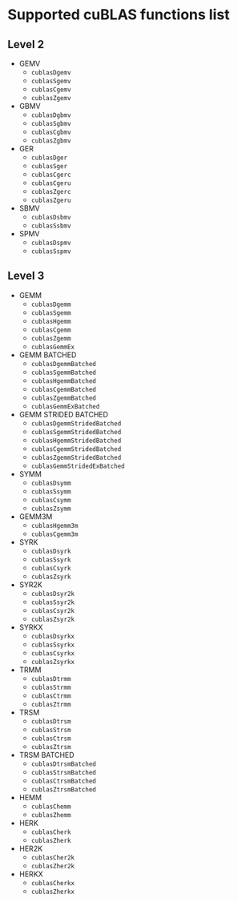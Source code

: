 # Supported cuBLAS functions list

## Level 2

- GEMV
	- `cublasDgemv`
	- `cublasSgemv`
	- `cublasCgemv`
	- `cublasZgemv`
- GBMV
	- `cublasDgbmv`
	- `cublasSgbmv`
	- `cublasCgbmv`
	- `cublasZgbmv`
- GER
	- `cublasDger`
	- `cublasSger`
	- `cublasCgerc`
	- `cublasCgeru`
	- `cublasZgerc`
	- `cublasZgeru`
- SBMV
	- `cublasDsbmv`
	- `cublasSsbmv`
- SPMV
	- `cublasDspmv`
	- `cublasSspmv`

## Level 3

- GEMM
	- `cublasDgemm`
	- `cublasSgemm`
	- `cublasHgemm`
	- `cublasCgemm`
	- `cublasZgemm`
	- `cublasGemmEx`
- GEMM BATCHED
	- `cublasDgemmBatched`
	- `cublasSgemmBatched`
	- `cublasHgemmBatched`
	- `cublasCgemmBatched`
	- `cublasZgemmBatched`
	- `cublasGemmExBatched`
- GEMM STRIDED BATCHED
	- `cublasDgemmStridedBatched`
	- `cublasSgemmStridedBatched`
	- `cublasHgemmStridedBatched`
	- `cublasCgemmStridedBatched`
	- `cublasZgemmStridedBatched`
	- `cublasGemmStridedExBatched`
- SYMM
	- `cublasDsymm`
	- `cublasSsymm`
	- `cublasCsymm`
	- `cublasZsymm`
- GEMM3M
	- `cublasHgemm3m`
	- `cublasCgemm3m`
- SYRK
	- `cublasDsyrk`
	- `cublasSsyrk`
	- `cublasCsyrk`
	- `cublasZsyrk`
- SYR2K
	- `cublasDsyr2k`
	- `cublasSsyr2k`
	- `cublasCsyr2k`
	- `cublasZsyr2k`
- SYRKX
	- `cublasDsyrkx`
	- `cublasSsyrkx`
	- `cublasCsyrkx`
	- `cublasZsyrkx`
- TRMM
	- `cublasDtrmm`
	- `cublasStrmm`
	- `cublasCtrmm`
	- `cublasZtrmm`
- TRSM
	- `cublasDtrsm`
	- `cublasStrsm`
	- `cublasCtrsm`
	- `cublasZtrsm`
- TRSM BATCHED
	- `cublasDtrsmBatched`
	- `cublasStrsmBatched`
	- `cublasCtrsmBatched`
	- `cublasZtrsmBatched`
- HEMM
	- `cublasChemm`
	- `cublasZhemm`
- HERK
	- `cublasCherk`
	- `cublasZherk`
- HER2K
	- `cublasCher2k`
	- `cublasZher2k`
- HERKX
	- `cublasCherkx`
	- `cublasZherkx`
